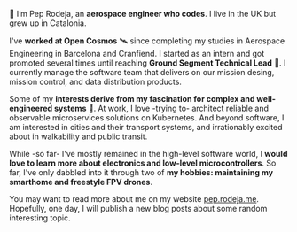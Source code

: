 👋 I’m Pep Rodeja, an **aerospace engineer who codes**. I live in the UK but grew up in
Catalonia.

I've **worked at Open Cosmos** 🛰️ since completing my studies in Aerospace Engineering in
Barcelona and Cranfiend. I started as an intern and got promoted several times
until reaching **Ground Segment Technical Lead** 📡. I currently manage the software team
that delivers on our mission desing, mission control, and data distribution products.

Some of my **interests derive from my fascination for complex and well-engineered systems** 🚉.
At work, I love -trying to- architect reliable and observable microservices solutions
on Kubernetes. And beyond software, I am interested in cities and their transport systems,
and irrationably excited about in walkability and public transit.

While -so far- I've mostly remained in the high-level software world, I **would love to
learn more about electronics and low-level microcontrollers**. So far, I've only dabbled
into it through two of **my hobbies: maintaining my smarthome and freestyle FPV drones**.

You may want to read more about me on my website [pep.rodeja.me](https://pep.rodeja.me).
Hopefully, one day, I will publish a new blog posts about some random interesting topic.
